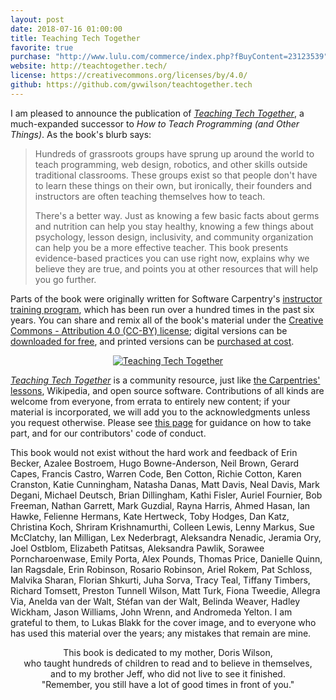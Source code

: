 ```yaml
---
layout: post
date: 2018-07-16 01:00:00
title: Teaching Tech Together
favorite: true
purchase: "http://www.lulu.com/commerce/index.php?fBuyContent=23123539"
website: http://teachtogether.tech/
license: https://creativecommons.org/licenses/by/4.0/
github: https://github.com/gvwilson/teachtogether.tech
---
```


I am pleased to announce the publication of *[Teaching Tech
Together]({{page.website}})*, a much-expanded successor to *How to
Teach Programming (and Other Things)*.  As the book's blurb says:

> Hundreds of grassroots groups have sprung up around the world to
> teach programming, web design, robotics, and other skills outside
> traditional classrooms.  These groups exist so that people don't
> have to learn these things on their own, but ironically, their
> founders and instructors are often teaching themselves how to teach.
>
> There's a better way. Just as knowing a few basic facts about germs
> and nutrition can help you stay healthy, knowing a few things about
> psychology, lesson design, inclusivity, and community organization
> can help you be a more effective teacher. This book presents
> evidence-based practices you can use right now, explains why we
> believe they are true, and points you at other resources that will
> help you go further.

Parts of the book were originally written for Software Carpentry's
[instructor training
program](http://carpentries.github.io/instructor-training/), which has
been run over a hundred times in the past six years.  You can share
and remix all of the book's material under the [Creative Commons -
Attribution 4.0 (CC-BY) license]({{page.license}}); digital versions
can be [downloaded for free]({{page.website}}), and printed versions
can be [purchased at cost]({{page.purchase}}).

<div align="center">
  <a title="Teaching Tech Together" href="{{page.website}}">
    <img src="{{site.github.url}}/files/2018/07/t3-cover.png" alt="Teaching Tech Together" />
  </a>
</div>

*[Teaching Tech Together]({{page.website}})* is a community resource,
just like [the Carpentries' lessons](https://carpentries.org/),
Wikipedia, and open source software.  Contributions of all kinds are
welcome from everyone, from errata to entirely new content; if your
material is incorporated, we will add you to the acknowledgments
unless you request otherwise.  Please see [this
page]({{page.website}}/joining.html) for guidance on how to take part,
and for our contributors' code of conduct.

This book would not exist without the hard work and feedback of Erin
Becker, Azalee Bostroem, Hugo Bowne-Anderson, Neil Brown, Gerard
Capes, Francis Castro, Warren Code, Ben Cotton, Richie Cotton, Karen
Cranston, Katie Cunningham, Natasha Danas, Matt Davis, Neal Davis,
Mark Degani, Michael Deutsch, Brian Dillingham, Kathi Fisler, Auriel
Fournier, Bob Freeman, Nathan Garrett, Mark Guzdial, Rayna Harris,
Ahmed Hasan, Ian Hawke, Felienne Hermans, Kate Hertweck, Toby Hodges,
Dan Katz, Christina Koch, Shriram Krishnamurthi, Colleen Lewis, Lenny
Markus, Sue McClatchy, Ian Milligan, Lex Nederbragt, Aleksandra
Nenadic, Jeramia Ory, Joel Ostblom, Elizabeth Patitsas, Aleksandra
Pawlik, Sorawee Porncharoenwase, Emily Porta, Alex Pounds, Thomas
Price, Danielle Quinn, Ian Ragsdale, Erin Robinson, Rosario Robinson,
Ariel Rokem, Pat Schloss, Malvika Sharan, Florian Shkurti, Juha Sorva,
Tracy Teal, Tiffany Timbers, Richard Tomsett, Preston Tunnell Wilson,
Matt Turk, Fiona Tweedie, Allegra Via, Anelda van der Walt, Stéfan van
der Walt, Belinda Weaver, Hadley Wickham, Jason Williams, John Wrenn,
and Andromeda Yelton. I am grateful to them, to Lukas Blakk for the
cover image, and to everyone who has used this material over the
years; any mistakes that remain are mine.

<div align="center">
  <p>
    This book is dedicated to my mother, Doris Wilson,
    <br/>
    who taught hundreds of children to read and to believe in themselves,
    <br/>
    and to my brother Jeff, who did not live to see it finished.
    <br/>
    "Remember, you still have a lot of good times in front of you."
  </p>
</div>
